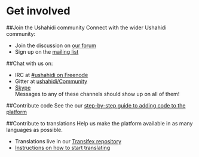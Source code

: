 # Get involved

##Join the Ushahidi community
Connect with the wider Ushahidi community: 
- Join the discussion on [our forum](http://forums.ushahidi.com/)
- Sign up on the [mailing list](http://list.ushahidi.com/)  

##Chat with us on:
  - IRC at [#ushahidi on Freenode](http://irc//irc.freenode.net/#ushahidi)
  - Gitter at [ushahidi/Community](https://gitter.im/ushahidi/community)
  - [Skype](https://join.skype.com/S9t68IVKzwo8)  
 Messages to any of these channels should show up on all of them!
  
##Contribute code
  See the our [step-by-step guide to adding code to the platform](https://www.ushahidi.com/support/add-code-to-ushahidi)
  
##Contribute to translations
  Help us make the platform available in as many languages as possible. 
 - Translations live in our [Transifex repository](https://transifex.com/ushahidi/ushahidi-v3/)
 - [Instructions on how to start translating](https://wiki.ushahidi.com/display/WIKI/Localization+and+Translation+-+How+to)
